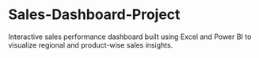 # Sales-Dashboard-Project
Interactive sales performance dashboard built using Excel and Power BI to visualize regional and product-wise sales insights.
